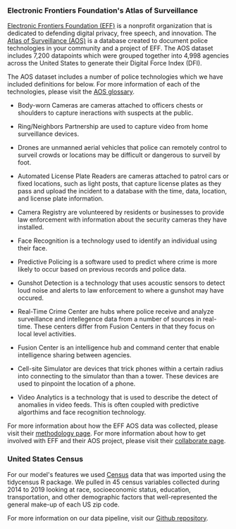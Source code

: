
### Electronic Frontiers Foundation's Atlas of Surveillance 



[Electronic Frontiers Foundation (EFF)](https://www.eff.org/) is a nonprofit organization that is dedicated to defending digital privacy, free speech, and innovation. The [Atlas of Surveillance (AOS)](https://atlasofsurveillance.org/) is a database created to document police technologies in your community and a project of EFF. The AOS dataset includes 7,200 datapoints which were grouped together into 4,998 agencies across the United States to generate their Digital Force Index (DFI). 

The AOS dataset includes a number of police technologies which we have included definitions for below. For more information of each of the technologies, please visit the [AOS glossary](https://atlasofsurveillance.org/glossary). 

- Body-worn Cameras are cameras attached to officers chests or shoulders to capture ineractions with suspects at the public. 

- Ring/Neighbors Partnership are used to capture video from home surveillance devices. 

- Drones are unmanned aerial vehicles that police can remotely control to surveil crowds or locations may be difficult or dangerous to surveil by foot. 

- Automated License Plate Readers are cameras attached to patrol cars or fixed locations, such as light posts, that capture license plates as they pass and upload the incident to a database with the time, data, location, and license plate information. 

- Camera Registry are volunteered by residents or businesses to provide law enforcement with information about the security cameras they have installed. 

- Face Recognition is a technology used to identify an individual using their face. 

- Predictive Policing is a software used to predict where crime is more likely to occur based on previous records and police data.

- Gunshot Detection is a technology that uses acoustic sensors to detect loud noise and alerts to law enforcement to where a gunshot may have occured. 

- Real-Time Crime Center are hubs where police receive and analyze surveillance and intellegence data from a number of sources in real-time. These centers differ from Fusion Centers in that they focus on local level activities. 

- Fusion Center is an intelligence hub and command center that enable intelligence sharing between agencies.

- Cell-site Simulator are devices that trick phones within a certain radius into connecting to the simulator than than a tower. These devices are used to pinpoint the location of a phone. 

- Video Analytics is a technology that is used to describe the detect of anomalies in video feeds. This is often coupled with predictive algorthims and face recognition technology. 


For more information about how the EFF AOS data was collected, please visit their [methodology page](https://atlasofsurveillance.org/methodology). 
For more information about how to get involved with EFF and their AOS project, please visit their [collaborate page](https://atlasofsurveillance.org/collaborate). 


### United States Census 

For our model's features we used [Census](https://data.census.gov/cedsci/) data that was imported using the tidycensus R package. We pulled in 45 census variables collected during 2014 to 2019 looking at race, socioeconomic status, education, transportation, and other demographic factors that well-represented the general make-up of each US zip code. 


For more information on our data pipeline, visit our [Github repository](github.com). 

